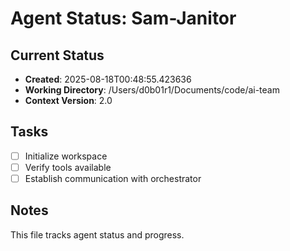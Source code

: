 # Agent Status: Sam-Janitor

## Current Status
- **Created**: 2025-08-18T00:48:55.423636
- **Working Directory**: /Users/d0b01r1/Documents/code/ai-team
- **Context Version**: 2.0

## Tasks
- [ ] Initialize workspace
- [ ] Verify tools available
- [ ] Establish communication with orchestrator

## Notes
This file tracks agent status and progress.
